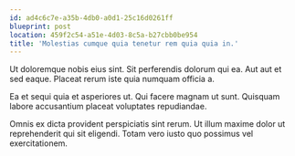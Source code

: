 ```yaml
---
id: ad4c6c7e-a35b-4db0-a0d1-25c16d0261ff
blueprint: post
location: 459f2c54-a51e-4d03-8c5a-b27cbb0be954
title: 'Molestias cumque quia tenetur rem quia quia in.'
---
```

Ut doloremque nobis eius sint. Sit perferendis dolorum qui ea. Aut aut et sed eaque. Placeat rerum iste quia numquam officia a.

Ea et sequi quia et asperiores ut. Qui facere magnam ut sunt. Quisquam labore accusantium placeat voluptates repudiandae.

Omnis ex dicta provident perspiciatis sint rerum. Ut illum maxime dolor ut reprehenderit qui sit eligendi. Totam vero iusto quo possimus vel exercitationem.